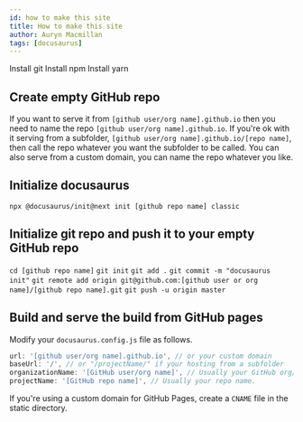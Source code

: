 ```yaml
---
id: how to make this site
title: How to make this site
author: Auryn Macmillan
tags: [docusaurus]
---
```


Install git
Install npm
Install yarn

## Create empty GitHub repo
If you want to serve it from `[github user/org name].github.io` then you need to name the repo `[github user/org name].github.io`.
If you're ok with it serving from a subfolder, `[github user/org name].github.io/[repo name]`, then call the repo whatever you want the subfolder to be called.
You can also serve from a custom domain, you can name the repo whatever you like.

## Initialize docusaurus
`npx @docusaurus/init@next init [github repo name] classic`

## Initialize git repo and push it to your empty GitHub repo
`cd [github repo name]`
`git init`
`git add .`
`git commit -m "docusaurus init"`
`git remote add origin git@github.com:[github user or org name]/[github repo name].git`
`git push -u origin master`

## Build and serve the build from GitHub pages
Modify your `docusaurus.config.js` file as follows.

```js
url: '[github user/org name].github.io', // or your custom domain
baseUrl: '/', // or "/projectName/" if your hosting from a subfolder
organizationName: '[GitHub user/org name]', // Usually your GitHub org/user name.
projectName: '[GitHub repo name]', // Usually your repo name.
```

If you're using a custom domain for GitHub Pages, create a `CNAME` file in the static directory.
